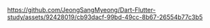
https://github.com/JeongSangMyeong/Dart-Flutter-study/assets/92428019/cb93dacf-99bd-49cc-8b67-26554b77c3b5

